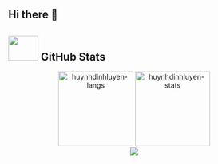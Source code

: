 ## Hi there 👋

<!--
**huynhdinhluyen/huynhdinhluyen** is a ✨ _special_ ✨ repository because its `README.md` (this file) appears on your GitHub profile.

Here are some ideas to get you started:

- 🔭 I’m currently working on ...
- 🌱 I’m currently learning ...
- 👯 I’m looking to collaborate on ...
- 🤔 I’m looking for help with ...
- 💬 Ask me about ...
- 📫 How to reach me: ...
- 😄 Pronouns: ...
- ⚡ Fun fact: ...
-->

## <img src="https://media0.giphy.com/media/cNZqrH5IzOG0xrlWks/giphy.gif?cid=ecf05e47map255q427en9uprqc1sb0unjq5k4fnqg5pmhhs4&rid=giphy.gif&ct=s" width="60px" height="50px"> GitHub Stats

<div align="center">
<img height="150em" src="https://github-readme-stats.vercel.app/api/top-langs/?username=huynhdinhluyen&layout=compact&show_icon=true&theme=algolia" alt="huynhdinhluyen-langs"/>
<img height="150em" src="https://github-readme-stats.vercel.app/api/?username=huynhdinhluyen&layout=compact&show_icon=true&theme=algolia" alt="huynhdinhluyen-stats"/>
</div>
<div align="center">
  <img src="http://github-readme-streak-stats.herokuapp.com?user=huynhdinhluyen&theme=algolia&background=0d1117&hide_border=true" />
  <!-- <img src="https://activity-graph.herokuapp.com/graph?username=huynhdinhluyen&theme=react-dark"/> -->
  <!-- <img src="https://peaceful-beyond-61134.herokuapp.com/graph?username=huynhdinhluyen&theme=react-dark"/> -->
</div>

